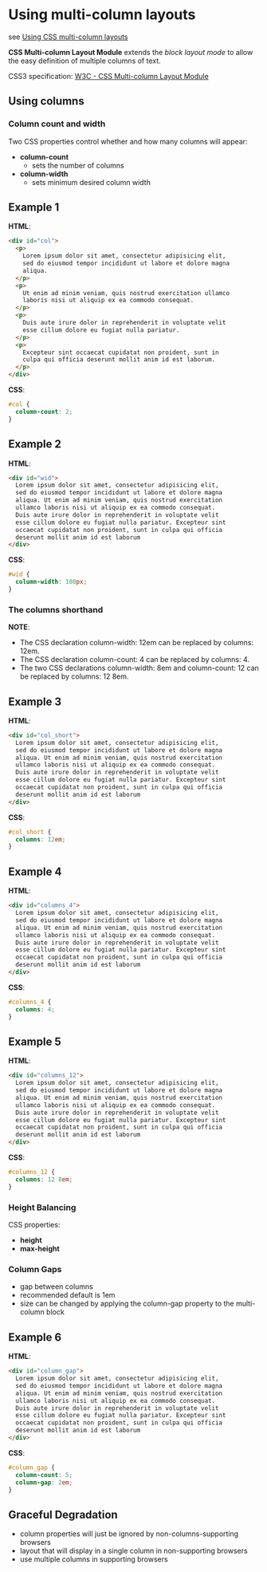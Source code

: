# Using multi-column layouts

see [Using CSS multi-column layouts](https://developer.mozilla.org/en-US/docs/Web/CSS/CSS_Columns/Using_multi-column_layouts)

**CSS Multi-column Layout Module** extends the *block layout mode* to allow the easy definition of multiple columns of text.

CSS3 specification: [W3C - CSS Multi-column Layout Module](https://www.w3.org/TR/css-multicol-1/)

## Using columns

### Column count and width

Two CSS properties control whether and how many columns will appear:

- **column-count**
  - sets the number of columns
- **column-width**
  - sets minimum desired column width

## Example 1

**HTML**:

```html
<div id="col">
  <p>
    Lorem ipsum dolor sit amet, consectetur adipisicing elit,
    sed do eiusmod tempor incididunt ut labore et dolore magna
    aliqua.
  </p>
  <p>
    Ut enim ad minim veniam, quis nostrud exercitation ullamco
    laboris nisi ut aliquip ex ea commodo consequat.
  </p>
  <p>
    Duis aute irure dolor in reprehenderit in voluptate velit
    esse cillum dolore eu fugiat nulla pariatur.
  </p>
  <p>
    Excepteur sint occaecat cupidatat non proident, sunt in
    culpa qui officia deserunt mollit anim id est laborum.
  </p>
</div>
```

**CSS**:

```css
#col {
  column-count: 2;
}
```

## Example 2

**HTML**:

```html
<div id="wid">
  Lorem ipsum dolor sit amet, consectetur adipisicing elit,
  sed do eiusmod tempor incididunt ut labore et dolore magna
  aliqua. Ut enim ad minim veniam, quis nostrud exercitation
  ullamco laboris nisi ut aliquip ex ea commodo consequat.
  Duis aute irure dolor in reprehenderit in voluptate velit
  esse cillum dolore eu fugiat nulla pariatur. Excepteur sint
  occaecat cupidatat non proident, sunt in culpa qui officia
  deserunt mollit anim id est laborum
</div>
```

**CSS**:

```css
#wid {
  column-width: 100px;
}
```

### The columns shorthand

**NOTE**:

- The CSS declaration column-width: 12em can be replaced by columns: 12em.
- The CSS declaration column-count: 4 can be replaced by columns: 4.
- The two CSS declarations column-width: 8em and column-count: 12 can be replaced by columns: 12 8em.

## Example 3

**HTML**:

```html
<div id="col_short">
  Lorem ipsum dolor sit amet, consectetur adipisicing elit,
  sed do eiusmod tempor incididunt ut labore et dolore magna
  aliqua. Ut enim ad minim veniam, quis nostrud exercitation
  ullamco laboris nisi ut aliquip ex ea commodo consequat.
  Duis aute irure dolor in reprehenderit in voluptate velit
  esse cillum dolore eu fugiat nulla pariatur. Excepteur sint
  occaecat cupidatat non proident, sunt in culpa qui officia
  deserunt mollit anim id est laborum
</div>
```

**CSS**:

```css
#col_short {
  columns: 12em;
}
```

## Example 4

**HTML**:

```html
<div id="columns_4">
  Lorem ipsum dolor sit amet, consectetur adipisicing elit,
  sed do eiusmod tempor incididunt ut labore et dolore magna
  aliqua. Ut enim ad minim veniam, quis nostrud exercitation
  ullamco laboris nisi ut aliquip ex ea commodo consequat.
  Duis aute irure dolor in reprehenderit in voluptate velit
  esse cillum dolore eu fugiat nulla pariatur. Excepteur sint
  occaecat cupidatat non proident, sunt in culpa qui officia
  deserunt mollit anim id est laborum
</div>
```

**CSS**:

```css
#columns_4 {
  columns: 4;
}
```

## Example 5

**HTML**:

```html
<div id="columns_12">
  Lorem ipsum dolor sit amet, consectetur adipisicing elit,
  sed do eiusmod tempor incididunt ut labore et dolore magna
  aliqua. Ut enim ad minim veniam, quis nostrud exercitation
  ullamco laboris nisi ut aliquip ex ea commodo consequat.
  Duis aute irure dolor in reprehenderit in voluptate velit
  esse cillum dolore eu fugiat nulla pariatur. Excepteur sint
  occaecat cupidatat non proident, sunt in culpa qui officia
  deserunt mollit anim id est laborum
</div>
```

**CSS**:

```css
#columns_12 {
  columns: 12 8em;
}
```

### Height Balancing

CSS properties:

- **height**
- **max-height**

### Column Gaps

- gap between columns
- recommended default is 1em
- size can be changed by applying the column-gap property to the multi-column block

## Example 6

**HTML**:

```html
<div id="column_gap">
  Lorem ipsum dolor sit amet, consectetur adipisicing elit,
  sed do eiusmod tempor incididunt ut labore et dolore magna
  aliqua. Ut enim ad minim veniam, quis nostrud exercitation
  ullamco laboris nisi ut aliquip ex ea commodo consequat.
  Duis aute irure dolor in reprehenderit in voluptate velit
  esse cillum dolore eu fugiat nulla pariatur. Excepteur sint
  occaecat cupidatat non proident, sunt in culpa qui officia
  deserunt mollit anim id est laborum
</div>
```

**CSS**:

```css
#column_gap {
  column-count: 5;
  column-gap: 2em;
}
```

## Graceful Degradation

- column properties will just be ignored by non-columns-supporting browsers
- layout that will display in a single column in non-supporting browsers
- use multiple columns in supporting browsers